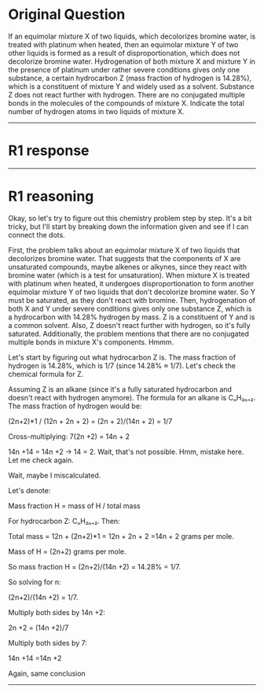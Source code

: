 # Original Question

If an equimolar mixture X of two liquids, which decolorizes bromine water, is treated with platinum when heated, then an equimolar mixture Y of two other liquids is formed as a result of disproportionation, which does not decolorize bromine water. Hydrogenation of both mixture X and mixture Y in the presence of platinum under rather severe conditions gives only one substance, a certain hydrocarbon Z (mass fraction of hydrogen is 14.28%), which is a constituent of mixture Y and widely used as a solvent. Substance Z does not react further with hydrogen. There are no conjugated multiple bonds in the molecules of the compounds of mixture X.
Indicate the total number of hydrogen atoms in two liquids of mixture X.

---

# R1 response



---

# R1 reasoning

Okay, so let's try to figure out this chemistry problem step by step. It's a bit tricky, but I'll start by breaking down the information given and see if I can connect the dots.

First, the problem talks about an equimolar mixture X of two liquids that decolorizes bromine water. That suggests that the components of X are unsaturated compounds, maybe alkenes or alkynes, since they react with bromine water (which is a test for unsaturation). When mixture X is treated with platinum when heated, it undergoes disproportionation to form another equimolar mixture Y of two liquids that don't decolorize bromine water. So Y must be saturated, as they don't react with bromine. Then, hydrogenation of both X and Y under severe conditions gives only one substance Z, which is a hydrocarbon with 14.28% hydrogen by mass. Z is a constituent of Y and is a common solvent. Also, Z doesn't react further with hydrogen, so it's fully saturated. Additionally, the problem mentions that there are no conjugated multiple bonds in mixture X's components. Hmmm.

Let's start by figuring out what hydrocarbon Z is. The mass fraction of hydrogen is 14.28%, which is 1/7 (since 14.28% ≈ 1/7). Let's check the chemical formula for Z.

Assuming Z is an alkane (since it's a fully saturated hydrocarbon and doesn't react with hydrogen anymore). The formula for an alkane is CₙH₂ₙ₊₂. The mass fraction of hydrogen would be:

(2n+2)*1 / (12n + 2n + 2) = (2n + 2)/(14n + 2) = 1/7

Cross-multiplying: 7(2n +2) = 14n + 2

14n +14 = 14n +2 → 14 = 2. Wait, that's not possible. Hmm, mistake here. Let me check again.

Wait, maybe I miscalculated.

Let's denote:

Mass fraction H = mass of H / total mass

For hydrocarbon Z: CₙH₂ₙ₊₂. Then:

Total mass = 12n + (2n+2)*1 = 12n + 2n + 2 =14n + 2 grams per mole.

Mass of H = (2n+2) grams per mole.

So mass fraction H = (2n+2)/(14n +2) = 14.28% = 1/7.

So solving for n:

(2n+2)/(14n +2) = 1/7.

Multiply both sides by 14n +2:

2n +2 = (14n +2)/7

Multiply both sides by 7:

14n +14 =14n +2

Again, same conclusion

---

